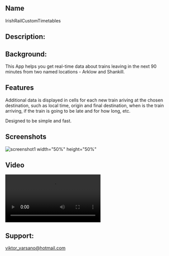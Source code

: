 ## Name
IrishRailCustomTimetables

## Description:


## Background:
This App helps you get real-time data about trains leaving in the next 90 minutes from two named locations - Arklow and Shankill. 


## Features
Additional data is displayed in cells for each new train ariving at the chosen destination, such as local time, origin and final destination, when is the train arriving, if the train is going to be late and for how long, etc.

Designed to be simple and fast. 


## Screenshots
![screenshot1](https://github.com/ViktorVarsano/IrishRailCustomTimetables/blob/main/CustomScreenshot1.png?raw=true "screenshot1") width="50%" height="50%"


## Video

![video1](https://github.com/ViktorVarsano/IrishRailCustomTimetables/blob/main/vv-test-4.mp4?raw=true "video1")

## Support:
viktor_varsano@hotmail.com
